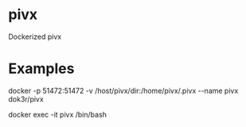 # pivx
Dockerized pivx

# Examples

docker -p 51472:51472 -v /host/pivx/dir:/home/pivx/.pivx --name pivx dok3r/pivx

docker exec -it pivx /bin/bash


